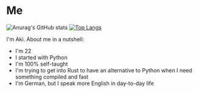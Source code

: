 # Me

![Anurag's GitHub stats](https://github-readme-stats.vercel.app/api?username=ToasterUwU&theme=tokyonight&show_icons=true&count_private=true&include_all_commits=true&custom_title=My%20Github%20Stats)
[![Top Langs](https://github-readme-stats.vercel.app/api/top-langs/?username=ToasterUwU&hide=css,qml&theme=tokyonight&layout=compact&langs_count=10)](https://github.com/anuraghazra/github-readme-stats)

I'm Aki.
About me in a nutshell:

- I'm 22
- I started with Python
- I'm 100% self-taught
- I'm trying to get into Rust to have an alternative to Python when I need something compiled and fast
- I'm German, but I speak more English in day-to-day life
